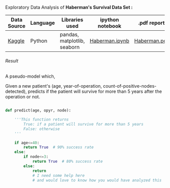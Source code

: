 Exploratory Data Analysis of **Haberman's Survival Data Set :**

| Data Source | Language | Libraries used | ipython notebook | .pdf report |
|-------------|----------|----------------|------------------|-------------|
| [Kaggle](https://www.kaggle.com/gilsousa/habermans-survival-data-set) | Python | pandas, matplotlib, seaborn | [Haberman.ipynb](https://github.com/rdrsadhu/habermans-cancer-survival-dataset/blob/master/Haberman.ipynb) | [Haberman.pdf](https://github.com/rdrsadhu/habermans-cancer-survival-dataset/blob/master/Haberman.pdf) |


###### Result
A pseudo-model which,

Given a new patient's (age, year-of-operation, count-of-positive-nodes-detected), predicts if the patient will survive for more than 5 years after the operation or not.

```Python

def predict(age, opyr, node):

    '''This function returns
        True: if a patient will survive for more than 5 years
        False: otherwise
    '''

    if age<=40:
        return True  # 90% success rate
    else:
        if node<=3:
            return True  # 80% success rate
        else:
            return
            # I need some help here
            # and would love to know how you would have analyzed this
```
